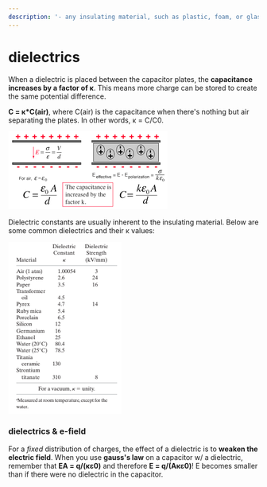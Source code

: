 ```yaml
---
description: '- any insulating material, such as plastic, foam, or glass.'
---
```


# dielectrics

When a dielectric is placed between the capacitor plates, the **capacitance increases by a factor of κ**. This means more charge can be stored to create the same potential difference.

**C = κ\*C(air)**, where C(air) is the capacitance when there's nothing but air separating the plates. In other words, κ = C/C0.

![](<../../.gitbook/assets/download (1).png>)

Dielectric constants are usually inherent to the insulating material. Below are some common dielectrics and their κ values:

![](<../../.gitbook/assets/image (5).png>)

### dielectrics & e-field

For a _fixed_ distribution of charges, the effect of a dielectric is to **weaken the electric field**. When you use **gauss's law** on a capacitor w/ a dielectric, remember that **EA = q/(κε0)** and therefore **E = q/(Aκε0)**! E becomes smaller than if there were no dielectric in the capacitor.
